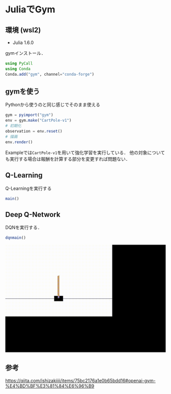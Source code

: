 # JuliaでGym

## 環境 (wsl2)

- Julia 1.6.0

gymインストール．
```julia
using PyCall
using Conda
Conda.add("gym", channel="conda-forge")
```

## gymを使う

Pythonから使うのと同じ感じでそのまま使える

```julia
gym = pyimport("gym")
env = gym.make("CartPole-v1")
# 初期化
observation = env.reset()
# 描画
env.render()
```

Exampleでは`CartPole-v1`を用いて強化学習を実行している．
他の対象についても実行する場合は報酬を計算する部分を変更すれば問題ない．


## Q-Learning

Q-Learningを実行する

```julia
main()
```

## Deep Q-Network

DQNを実行する．

```julia
dqnmain()
```

![](examples/output.gif)



## 参考
https://qiita.com/ishizakiiii/items/75bc2176a1e0b65bdd16#openai-gym-%E4%BD%BF%E3%81%84%E6%96%B9